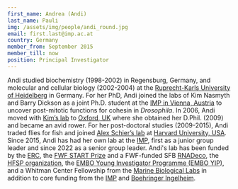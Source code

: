 ```yaml
---
first_name: Andrea (Andi)
last_name: Pauli
img: /assets/img/people/andi_round.jpg
email: first.last@imp.ac.at
country: Germany
member_from: September 2015
member_till: now
position: Principal Investigator
---
```

Andi studied biochemistry (1998-2002) in Regensburg, Germany, and molecular and cellular biology (2002-2004) at the [Ruprecht-Karls University of Heidelberg](https://www.uni-heidelberg.de/index_e.html) in Germany. For her PhD, Andi joined the labs of Kim Nasmyth and Barry Dickson as a joint Ph.D. student at the [IMP in Vienna, Austria](https://www.imp.ac.at) to uncover post-mitotic functions for cohesin in *Drosophila*. In 2006, Andi moved with [Kim’s lab](https://www.bioch.ox.ac.uk/research/nasmyth) to [Oxford, UK](http://www.ox.ac.uk) where she obtained her D.Phil. (2009) and became an avid rower. For her post-doctoral studies (2009-2015), Andi traded flies for fish and joined [Alex Schier’s lab](http://www.schierlab.fas.harvard.edu) at [Harvard University, USA](https://www.mcb.harvard.edu). Since 2015, Andi has had her own lab at the [IMP](https://www.imp.ac.at), first as a junior group leader and since 2022 as a senior group leader. Andi's lab has been funded by the [ERC](https://erc.europa.eu/homepage), the [FWF START Prize](https://www.fwf.ac.at/en/research-funding/fwf-programmes/start-programme/) and a FWF-funded SFB [RNADeco](https://www.rna-deco.org/), the [HFSP organization](https://www.hfsp.org/funding/hfsp-funding/research-grants), the [EMBO Young Investigator Programme (EMBO YIP)](http://embo.org/funding-awards/young-investigators), and a Whitman Center Fellowship from the [Marine Biological Labs](http://www.mbl.edu) in addition to core funding from the [IMP](http://www.imp.ac.at/) and [Boehringer Ingelheim](https://www.boehringer-ingelheim.com/). 
